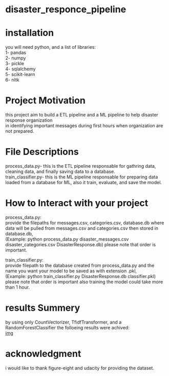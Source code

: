 # disaster_responce_pipeline  
# installation  
you will need python, and a list of libraries:  
1- pandas  
2- numpy  
3- pickle  
4- sqlalchemy  
5- scikit-learn  
6- nltk

# Project Motivation  
this project aim to build a ETL pipeline and a ML pipeline to help disaster response organization  
in identifying important messages during first hours when organization are not prepared.  
  
# File Descriptions  
process_data.py- this is the ETL pipeline responsable for gathring data, cleaning data, and finally saving data to a database.  
train_classifier.py- this is the ML pipeline responsable for preparing data loaded from a database for ML, also it train, evaluate, and save the model.  

  
# How to Interact with your project  
process_data.py:  
provide the filepaths for messages.csv, categories.csv, database.db where data will be pulled from messages.csv and categories.csv then stored in database.db,  
(Example: python process_data.py disaster_messages.csv disaster_categories.csv DisasterResponse.db) please note that order is important.  

train_classifier.py:  
provide filepath to the database created from process_data.py and the name you want your model to be saved as with extension .pkl,  
(Example: python train_classifier.py DisasterResponse.db classifier.pkl) please note that order is important also training the model could take more than 1 hour.  

# results Summery  
by using only CountVectorizer, TfidfTransformer, and a RandomForestClassifier the folloeing results were achived:  
[img]()


# acknowledgment  
i would like to thank figure-eight and udacity for providing the dataset.
